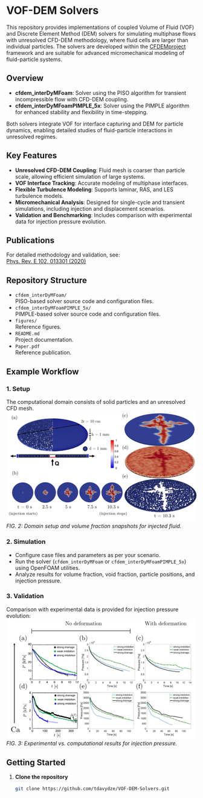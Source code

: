 # VOF-DEM Solvers

This repository provides implementations of coupled Volume of Fluid (VOF) and Discrete Element Method (DEM) solvers for simulating multiphase flows with unresolved CFD-DEM methodology, where fluid cells are larger than individual particles. The solvers are developed within the [CFDEMproject](https://github.com/CFDEMproject/CFDEMcoupling-PUBLIC) framework and are suitable for advanced micromechanical modeling of fluid-particle systems.

## Overview

- **cfdem_interDyMFoam**: Solver using the PISO algorithm for transient incompressible flow with CFD-DEM coupling.
- **cfdem_interDyMFoamPIMPLE_5x**: Solver using the PIMPLE algorithm for enhanced stability and flexibility in time-stepping.

Both solvers integrate VOF for interface capturing and DEM for particle dynamics, enabling detailed studies of fluid-particle interactions in unresolved regimes.

## Key Features

- **Unresolved CFD-DEM Coupling**: Fluid mesh is coarser than particle scale, allowing efficient simulation of large systems.
- **VOF Interface Tracking**: Accurate modeling of multiphase interfaces.
- **Flexible Turbulence Modeling**: Supports laminar, RAS, and LES turbulence models.
- **Micromechanical Analysis**: Designed for single-cycle and transient simulations, including injection and displacement scenarios.
- **Validation and Benchmarking**: Includes comparison with experimental data for injection pressure evolution.

## Publications

For detailed methodology and validation, see:  
[Phys. Rev. E 102, 013301 (2020)](https://journals.aps.org/pre/abstract/10.1103/PhysRevE.102.013301)

## Repository Structure

- `cfdem_interDyMFoam/`  
  PISO-based solver source code and configuration files.
- `cfdem_interDyMFoamPIMPLE_5x/`  
  PIMPLE-based solver source code and configuration files.
- `figures/`  
  Reference figures.
- `README.md`  
  Project documentation.
- `Paper.pdf`  
  Reference publication.


## Example Workflow

### 1. Setup

The computational domain consists of solid particles and an unresolved CFD mesh.  
![Computational Domain](figures/setup.jpg)  
*FIG. 2: Domain setup and volume fraction snapshots for injected fluid.*

### 2. Simulation

- Configure case files and parameters as per your scenario.
- Run the solver (`cfdem_interDyMFoam` or `cfdem_interDyMFoamPIMPLE_5x`) using OpenFOAM utilities.
- Analyze results for volume fraction, void fraction, particle positions, and injection pressure.

### 3. Validation

Comparison with experimental data is provided for injection pressure evolution:  
![Validation](figures/validation.jpg)  
*FIG. 3: Experimental vs. computational results for injection pressure.*

## Getting Started

1. **Clone the repository**  
   ```sh
   git clone https://github.com/tdavydze/VOF-DEM-Solvers.git